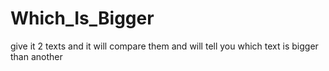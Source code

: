 # Which_Is_Bigger
give it 2 texts and it will compare them and will tell you which text is bigger than another
